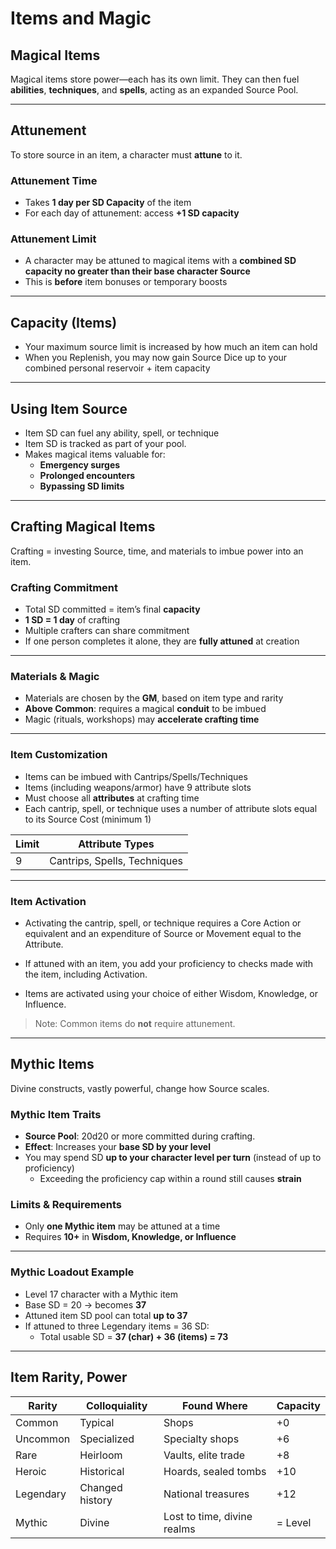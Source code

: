 # Items and Magic

## Magical Items

Magical items store power—each has its own limit. They can then fuel **abilities**, **techniques**, and **spells**, acting as an expanded Source Pool.

---

## Attunement

To store source in an item, a character must **attune** to it.

### Attunement Time

- Takes **1 day per SD Capacity** of the item
- For each day of attunement: access **+1 SD capacity**

### Attunement Limit

- A character may be attuned to magical items with a **combined SD capacity no greater than their base character Source**
- This is **before** item bonuses or temporary boosts

---

## Capacity (Items)

- Your maximum source limit is increased by how much an item can hold
- When you Replenish, you may now gain Source Dice up to your combined personal reservoir + item capacity

---

## Using Item Source

- Item SD can fuel any ability, spell, or technique
- Item SD is tracked as part of your pool.
- Makes magical items valuable for:
  - **Emergency surges**
  - **Prolonged encounters**
  - **Bypassing SD limits**

---

## Crafting Magical Items

Crafting = investing Source, time, and materials to imbue power into an item.

### Crafting Commitment

- Total SD committed = item’s final **capacity**
- **1 SD = 1 day** of crafting
- Multiple crafters can share commitment
- If one person completes it alone, they are **fully attuned** at creation

---

### Materials & Magic

- Materials are chosen by the **GM**, based on item type and rarity
- **Above Common**: requires a magical **conduit** to be imbued
- Magic (rituals, workshops) may **accelerate crafting time**

---

### Item Customization

- Items can be imbued with Cantrips/Spells/Techniques
- Items (including weapons/armor) have 9 attribute slots 
- Must choose all **attributes** at crafting time
- Each cantrip, spell, or technique uses a number of attribute slots equal to its Source Cost (minimum 1)

| Limit | Attribute Types |
|-------|------------------|
| 9     | Cantrips, Spells, Techniques |

---

### Item Activation

- Activating the cantrip, spell, or technique requires a Core Action or equivalent and an expenditure of Source or Movement equal to the Attribute.

- If attuned with an item, you add your proficiency to checks made with the item, including Activation.

- Items are activated using your choice of either Wisdom, Knowledge, or Influence.

> Note: Common items do **not** require attunement.

---

## Mythic Items

Divine constructs, vastly powerful, change how Source scales.

### Mythic Item Traits

- **Source Pool**: 20d20 or more committed during crafting.
- **Effect**: Increases your **base SD by your level**
- You may spend SD **up to your character level per turn** (instead of up to proficiency)
  - Exceeding the proficiency cap within a round still causes **strain**

### Limits & Requirements

- Only **one Mythic item** may be attuned at a time
- Requires **10+** in **Wisdom, Knowledge, or Influence**

---

### Mythic Loadout Example

- Level 17 character with a Mythic item
- Base SD = 20 → becomes **37**
- Attuned item SD pool can total **up to 37**
- If attuned to three Legendary items = 36 SD:
  - Total usable SD = **37 (char) + 36 (items) = 73**

---

## Item Rarity, Power

| Rarity     | Colloquiality   | Found Where               | Capacity   |
|------------|------------------|---------------------------|------------|
| Common     | Typical           | Shops                     | +0        |
| Uncommon   | Specialized       | Specialty shops           | +6 |
| Rare       | Heirloom          | Vaults, elite trade       | +8 |
| Heroic     | Historical        | Hoards, sealed tombs      | +10 |
| Legendary  | Changed history   | National treasures        | +12 |
| Mythic     | Divine            | Lost to time, divine realms | = Level  |
